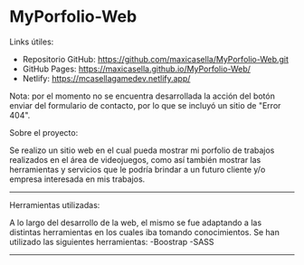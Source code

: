 # MyPorfolio-Web

Links útiles:

- Repositorio GitHub: https://github.com/maxicasella/MyPorfolio-Web.git
- GitHub Pages: https://maxicasella.github.io/MyPorfolio-Web/
- Netlify: https://mcasellagamedev.netlify.app/

Nota: por el momento no se encuentra desarrollada la acción del botón enviar del formulario de contacto, por lo que se incluyó un sitio de "Error 404".

Sobre el proyecto:

Se realizo un sitio web en el cual pueda mostrar mi porfolio de trabajos realizados en el área de videojuegos, como así también mostrar las herramientas y servicios que le podría brindar a un futuro cliente y/o empresa interesada en mis trabajos.

------------------------------------------------------------------

Herramientas utilizadas:

A lo largo del desarrollo de la web, el mismo se fue adaptando a las distintas herramientas en los cuales iba tomando conocimientos. 
Se han utilizado las siguientes herramientas:
-Boostrap
-SASS

------------------------------------------------------------------